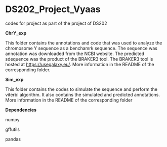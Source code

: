 # DS202_Project_Vyaas
codes for project as part of the project of DS202

**ChrY_exp**

This folder contains the annotations and code that was used to analyze the chromosome Y sequence as a benchamrk sequence. The sequence was annotation was downloaded from the NCBI website. The predicted sdequence was the product of the BRAKER3 tool. The BRAKER3 tool is hosted at https://usegalaxy.eu/. More information in the README of the corresponding folder.

**Sim_exp**

This folder contains the codes to simulate the sequence and perform the viterbi algorithm. It also contains the simulated and predicted annotations. More information in the README of the corresponding folder

**Dependencies**

numpy

gffutils

pandas


